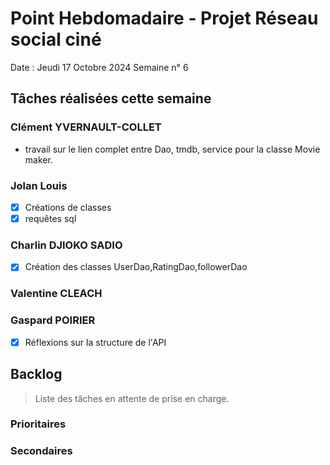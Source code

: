 # Point Hebdomadaire - Projet Réseau social ciné

Date : Jeudi 17 Octobre 2024
Semaine n° 6

## Tâches réalisées cette semaine


### Clément YVERNAULT-COLLET
- travail sur le lien complet entre Dao, tmdb, service pour la classe Movie maker.


### Jolan Louis
-[X] Créations de classes
-[x] requêtes sql
### Charlin DJIOKO SADIO
-[X] Création des classes UserDao,RatingDao,followerDao


### Valentine CLEACH

### Gaspard POIRIER

- [X] Réflexions sur la structure de l'API

## Backlog

> Liste des tâches en attente de prise en charge.

### Prioritaires

### Secondaires
